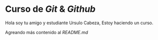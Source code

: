 # Curso de _Git_ & _Github_

Hola soy tu amigo y estudiante Ursulo Cabeza, Estoy haciendo un curso.

Agreando más contenido al _README.md_
